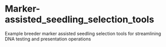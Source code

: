 # Marker-assisted_seedling_selection_tools
Example breeder marker assisted seedling selection tools for streamlining DNA testing and presentation operations
